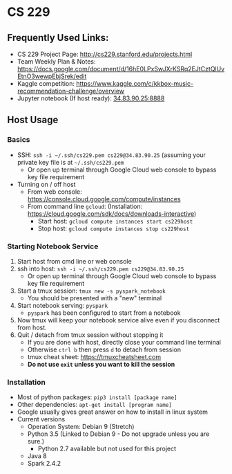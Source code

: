 # CS 229

## Frequently Used Links:
- CS 229 Project Page: http://cs229.stanford.edu/projects.html
- Team Weekly Plan & Notes: https://docs.google.com/document/d/16hE0LPxSwJXrKSRq2EJtCztQlUvEtnO3wewpEbjSrek/edit
- Kaggle competition: https://www.kaggle.com/c/kkbox-music-recommendation-challenge/overview
- Jupyter notebook (If host ready): [34.83.90.25:8888](https://34.83.90.25:8888)


## Host Usage
### Basics
- SSH: `ssh -i ~/.ssh/cs229.pem cs229@34.83.90.25` (assuming your private key file is at `~/.ssh/cs229.pem`
    - Or open up terminal through Google Cloud web console to bypass key file requirement
- Turning on / off host
    - From web console: https://console.cloud.google.com/compute/instances
    - From command line `gcloud`: (Installation: https://cloud.google.com/sdk/docs/downloads-interactive)
        - Start host: `gcloud compute instances start cs229host`
        - Stop host: `gcloud compute instances stop cs229host`

### Starting Notebook Service
1. Start host from cmd line or web console
2. ssh into host: `ssh -i ~/.ssh/cs229.pem cs229@34.83.90.25`
    - Or open up terminal through Google Cloud web console to bypass key file requirement
3. Start a tmux session: `tmux new -s pyspark_notebook`
    - You should be presented with a "new" terminal 
4. Start notebook serving: `pyspark`
    - `pyspark` has been configured to start from a notebook
5. Now tmux will keep your notebook service alive even if you disconnect from host.
6. Quit / detach from tmux session without stopping it
    - If you are done with host, directly close your command line terminal
    - Otherwise `ctrl b` then press `d` to detach from session
    - tmux cheat sheet: https://tmuxcheatsheet.com
    - **Do not use `exit` unless you want to kill the session**

### Installation
- Most of python packages: `pip3 install [package name]`
- Other dependencies: `apt-get install [program name]`
- Google usually gives great answer on how to install in linux system
- Current versions
    - Operation System: Debian 9 (Stretch)
    - Python 3.5 (Linked to Debian 9 - Do not upgrade unless you are sure.)
        - Python 2.7 available but not used for this project
    - Java 8
    - Spark 2.4.2